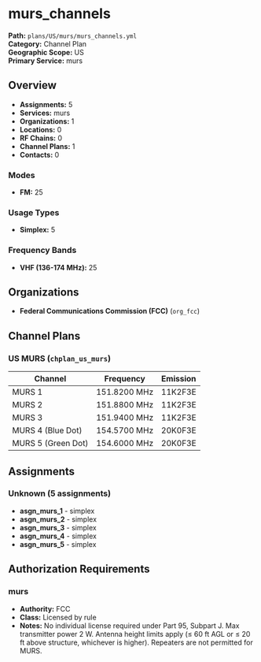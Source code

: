 # murs_channels

**Path:** `plans/US/murs/murs_channels.yml`  
**Category:** Channel Plan  
**Geographic Scope:** US  
**Primary Service:** murs  

## Overview

- **Assignments:** 5
- **Services:** murs
- **Organizations:** 1
- **Locations:** 0
- **RF Chains:** 0
- **Channel Plans:** 1
- **Contacts:** 0

### Modes
- **FM:** 25

### Usage Types
- **Simplex:** 5

### Frequency Bands
- **VHF (136-174 MHz):** 25

## Organizations

- **Federal Communications Commission (FCC)** (`org_fcc`)

## Channel Plans

### US MURS (`chplan_us_murs`)

| Channel | Frequency | Emission |
|---------|-----------|----------|
| MURS 1 | 151.8200 MHz | 11K2F3E |
| MURS 2 | 151.8800 MHz | 11K2F3E |
| MURS 3 | 151.9400 MHz | 11K2F3E |
| MURS 4 (Blue Dot) | 154.5700 MHz | 20K0F3E |
| MURS 5 (Green Dot) | 154.6000 MHz | 20K0F3E |

## Assignments

### Unknown (5 assignments)

- **asgn_murs_1** - simplex
- **asgn_murs_2** - simplex
- **asgn_murs_3** - simplex
- **asgn_murs_4** - simplex
- **asgn_murs_5** - simplex

## Authorization Requirements

### murs
- **Authority:** FCC
- **Class:** Licensed by rule
- **Notes:** No individual license required under Part 95, Subpart J. Max transmitter power 2 W.
Antenna height limits apply (≤ 60 ft AGL or ≤ 20 ft above structure, whichever is higher).
Repeaters are not permitted for MURS.

